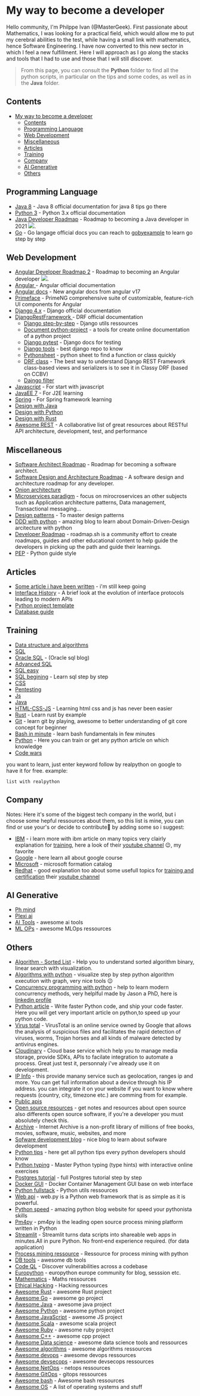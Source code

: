 # My way to become a developer

Hello community, I'm Philppe Ivan (@MasterGeek). First passionate about Mathematics, I was looking for a practical field, which would allow me to put my cerebral abilities to the test, while having a small link with mathematics, hence Software Engineering. I have now converted to this new sector in which I feel a new fulfillment. Here I will approach as I go along the stacks and tools that I had to use and those that I will still discover.

> From this page, you can consult the **Python** folder to find all the python scripts, in particular on the tips and some codes, as well as in the **Java** folder.


## Contents
- [My way to become a developer](#my-way-to-become-a-developer)
  - [Contents](#contents)
  - [Programming Language](#programming-language)
  - [Web Development](#web-development)
  - [Miscellaneous](#miscellaneous)
  - [Articles](#articles)
  - [Training](#training)
  - [Company](#company)
  - [AI Generative](#ai-generative)
  - [Others](#others)
## Programming Language
- [Java 8](https://docs.oracle.com/javase/8/docs/api/) - Java 8 official documentation
for java 8 tips go there [](https://java8tips.readthedocs.io/en/stable/) 
- [Python 3](https://docs.python.org/3/) - Python 3.x official documentation
- [Java Developer Roadmap](https://github.com/s4kibs4mi/java-developer-roadmap) - Roadmap to becoming a Java developer in 2021 [<img src="https://img.shields.io/badge/Roadmap-2021-green.svg">](https://github.com/s4kibs4mi/java-developer-roadmap).
- [Go](https://go.dev/doc/tutorial/getting-started) - Go langage official docs you can reach to [gobyexample](https://gobyexample.com/) to learn go step by step


## Web Development
- [Angular Developer Roadmap 2](https://github.com/saifaustcse/angular-developer-roadmap) - Roadmap to becoming an Angular developer [<img src="https://img.shields.io/badge/Roadmap-2021-green.svg">](https://github.com/saifaustcse/angular-developer-roadmap).
- [Angular ](https://angular.io/) - Angular official documentation
- [Angular docs](https://angular.dev/overview) - New angular docs from angular v17
- [Primeface](https://primeng.org/) - PrimeNG comprehensive suite of customizable, feature-rich UI components for Angular
- [Django 4.x](https://docs.djangoproject.com/en/4.1/) - Django official documentation
- [ DjangoRestFramework ](https://www.django-rest-framework.org/) - DRF official documentation
  - [Django step-by-step](https://books.agiliq.com/en/latest/README.html) - Django utils ressources
  - [Document python-project](https://www.mkdocs.org/) - a tools for create online documentation of a python project
  - [Django pytest](https://pytest-django.readthedocs.io/en/latest/) - Django docs for testing 
  - [Django tools](https://django.wtf/) - best django repo to know
  - [Pythonsheet](https://www.pythoncheatsheet.org/) - python sheet to find a function or class quickly
  - [DRF class](https://www.cdrf.co/) - The best way to understand Django REST Framework class-based views and serializers is to see it in Classy DRF (based on CCBV)
  - [Dajngo filter](https://django-filter.readthedocs.io/en/main/)
- [Javascript](https://developer.mozilla.org/fr/docs/Web/JavaScript) - For start with javascript
- [JavaEE 7](https://docs.oracle.com/javaee/7/index.html) - For J2E learning
- [Spring](https://docs.spring.io/spring-framework/docs/current/reference/html/) - For Spring framework learning
- [Design with Java](https://java-design-patterns.com/)
- [Design with Python](https://python-patterns.guide/)
- [Design with Rust](https://rust-unofficial.github.io/patterns/)
- [Awesome REST](https://github.com/marmelab/awesome-rest) - A collaborative list of great resources about RESTful API architecture, development, test, and performance

## Miscellaneous
- [Software Architect Roadmap](https://github.com/AlaaAttya/software-architect-roadmap) - Roadmap for becoming a software architect.
- [Software Design and Architecture Roadmap](https://github.com/stemmlerjs/software-design-and-architecture-roadmap) - A software design and architecture roadmap for any developer.
- [Onion architecture](https://jeffreypalermo.com/2008/07/the-onion-architecture-part-1/)
- [Microservices paradigm](https://microservices.io/) - focus on mirocroservices an other subjects such as Application architecture patterns, Data management, Transactional messaging...
- [Design patterns](https://refactoring.guru/fr/design-patterns) - To master design patterns
- [DDD with python](https://dddinpython.com/) - amazing blog to learn about Domain-Driven-Design arcitecture with python
- [Developer Roadmap](https://roadmap.sh/) - roadmap.sh is a community effort to create roadmaps, guides and other educational content to help guide the developers in picking up the path and guide their learnings.
- [PEP](https://peps.python.org/) - Python guide style

## Articles
- [Some article i have been written](https://medium.com/@philippeivan.com) - i'm still keep going
- [Interface History](https://www.soa4u.co.uk/2019/02/a-brief-look-at-evolution-of-interface.html) - A brief look at the evolution of interface protocols leading to modern APIs
- [Python project template](https://blog.tedivm.com/open-source/2023/02/robs-awesome-python-template/)
- [Database guide](https://database.guide/)

## Training
- [Data structure and algorithms](https://leetcode.com/) 
- [SQL ](https://sqlzoo.net/wiki/SQL_Tutorial)
- [Oracle SQL](https://www.oracletutorial.com/) - (Oracle sql blog)
- [Advanced SQL](https://github.com/Coder-World04/Complete-Advanced-SQL-Series)
- [SQL easy](https://www.sql-easy.com/fr/)
- [SQL begining](https://sqlbolt.com/) - Learn sql step by step
- [CSS](https://cssbatle.dev/) 
- [Pentesting](https://tryhackme.com/)
- [Js](https://jschallenger.com)
- [Java](https://education.oracle.com/software/java/pFamily_48)
- [HTML-CSS-JS](https://html-css-js.com/) - Learning html css and js has never been easier
- [Rust](https://jimskapt.github.io/rust-book-fr/foreword.html) - Learn rust by example
- [Git](https://learngitbranching.js.org/?locale=fr_FR) - learn git by playing, awesome to better understanding of git core concept for beginner
- [Bash in minute](https://learnxinyminutes.com/docs/bash/) - learn bash fundamentals in few minutes
- [Python](https://realpython.com/) - Here you can train or get any python article on which knowledge
- [Code wars](https://www.codewars.com/)

you want to learn, just enter keyword follow by realpython on google to have it for free. example: 
```
list with realpython
```

## Company

Notes: Here it's some of the biggest tech company in the world, but i choose some hepful ressources about them, so this list is mine, you can find or use your's or decide to contribute🙂 by adding some so i suggest:

- [IBM](https://www.ibm.com/topics/) - i learn more with ibm article on many topics very clairly explanation for [training](https://www.ibm.com/training/), here a look of their [youtube channel](https://www.youtube.com/@IBMTechnology) 😉, my favorite
- [Google](https://learning.google/) - here learn all about google course
- [Microsoft](https://learn.microsoft.com/fr-fr/training/) - microsoft formation catalog
- [Redhat](https://www.redhat.com/fr/topics/) - good explanation too about some usefull topics
for [training and certification](https://www.redhat.com/fr/services/training-and-certification) their [youtube channel](https://www.youtube.com/@redhat)


## AI Generative
- [Ph mind](https://www.phind.com/)
- [Plexi ai](https://www.perplexity.ai/search)
- [AI Tools](https://github.com/mahseema/awesome-ai-tools) - awesome ai tools
- [ML OPs](https://github.com/kelvins/awesome-mlops) - awesome MLOps ressources


## Others
- [Algorithm - Sorted List](https://www.cs.usfca.edu/~galles/visualization/Search.html) - Help you to understand sorted algorithm binary, linear search with visualization.
- [Algorithms with python](https://cscircles.cemc.uwaterloo.ca/visualize/) - visualize step by step python algorithm execution with graph, very nice tools 😉 
- [Concurrency programming with python](https://superfastpython.com/) - help to  learn modern concurrency methods, very helplful made by Jason a PhD, here is [linkedin profile](https://www.linkedin.com/in/jasonbrownlee/)  
- [Python article](https://pythonspeed.com/) - Write faster Python code, and ship your code faster. Here you will get very important article on python,to speed up your python code.
- [Virus total](https://www.virustotal.com/gui/home/upload) - VirusTotal is an online service owned by Google that allows the analysis of suspicious files and facilitates the rapid detection of viruses, worms, Trojan horses and all kinds of malware detected by antivirus engines. 
- [Cloudinary](https://cloudinary.com/) - Cloud base service which help you to manage media storage, provide SDKs, APIs to facilate integration to automate a process. Great just test it, personnaly i've already use it on development.
- [IP Info](https://ipinfo.io/) - this provide manany service such as geolocation, ranges ip and more. You can get full information about a device through his IP address. you can integrate it on your website if you want to know where requests (country, city, timezone etc.)  are comming from for example.
- [Public apis](https://github.com/public-apis/public-apis)
- [Open source resources](https://opensource.com/resources/) - get notes and resources about open source also differents open source software, if you're a developer you must absolutely check this.
- [Archive](https://archive.org/) - Internet Archive is a non-profit library of millions of free books, movies, software, music, websites, and more
- [Sofware development blog](https://enterprisecraftsmanship.com/) - nice blog to learn about sofware development
- [Python tips](https://book.pythontips.com/) - here get all python tips every python developers should know
- [Python typing](https://python-type-challenges.zeabur.app/) - Master Python typing (type hints) with interactive online exercises
- [Postgres tutorial](https://www.postgresqltutorial.com/) - full Postgres tutorial step by step
- [Docker GUI](https://dokemon.dev/) - Docker Container Management GUI base on web interface
- [Python fullstack](https://www.fullstackpython.com/) - Python utils ressources
- [Web api](https://github.com/webpy/webpy) - web.py is a Python web framework that is as simple as it is powerful.
- [Python speed](https://pythonspeed.com/) - amazing python blog website for speed your pythonista skills
- [Pm4py](https://pm4py.fit.fraunhofer.de/) - pm4py is the leading open source process mining platform written in Python
- [Streamlit](https://docs.streamlit.io/) - Streamlit turns data scripts into shareable web apps in minutes.All in pure Python. No front‑end experience required. (for data application)
- [Process mining ressource](https://github.com/TheWoops/awesome-processmining) - Ressource for process mining with python
- [DB tools](https://github.com/mgramin/awesome-db-tools) - awesome db tools
- [Code QL](https://codeql.github.com/) - Discover vulnerabilities across a codebase
- [Europython](https://ep2023.europython.eu/) - europython europe community for blog, sesssion etc.
- [Mathematics](https://github.com/ubavic/awesome-interactive-math) - Maths ressources
- [Ethical Hacking](https://github.com/Hack-with-Github/Awesome-Hacking) - Hacking ressources
- [Awesome Rust](https://github.com/rust-unofficial/awesome-rust) - awesome Rust project
- [Awesome Go](https://awesome-go.com/) - awesome go project
- [Awesome Java](https://github.com/akullpp/awesome-java) - awesome java project
- [Awesome Python](https://awesome-python.com/) - awesome python project
- [Awesome JavaScript](https://github.com/sorrycc/awesome-javascript) - awesome JS project
- [Awesome Scala](https://index.scala-lang.org/awesome) - awesome scala project
- [Awesome Ruby](https://awesome-ruby.com/) - awesome ruby project
- [Awesome C++](https://faraz.work/awesome-cpp/) - awesome cpp project
- [Awesome Data science](https://github.com/natnew/Awesome-Data-Science) - awesome data science tools and ressources
- [Awesome algorithms](https://awesome-algorithms.readthedocs.io/en/latest/README.html) - awesome algorithms ressources
- [Awesome devops](https://awesome-devops.xyz/list/) - awesome devops ressources
- [Awesome devsecops](https://github.com/devsecops/awesome-devsecops) - awesome devsecops ressources
- [Awesome NetOps](https://github.com/nyquist/awesome-networking) - netops ressources
- [Awesome GitOps](https://github.com/weaveworks/awesome-gitops) - gitops ressources
- [Awesome bash](https://github.com/awesome-lists/awesome-bash) - Awesome bash ressources
- [Awesome OS](https://github.com/jubalh/awesome-os) - A list of operating systems and stuff


<!-- 
    step by step to build a scalable
    django application such as e-commerce app : to search on website (Linkdln)
-->
